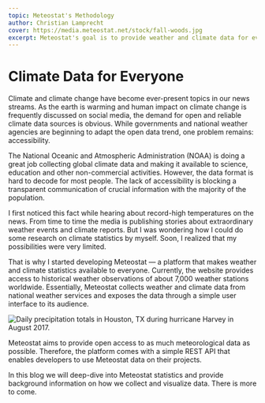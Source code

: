```yaml
---
topic: Meteostat's Methodology
author: Christian Lamprecht
cover: https://media.meteostat.net/stock/fall-woods.jpg
excerpt: Meteostat's goal is to provide weather and climate data for everyone.
---
```


# Climate Data for Everyone

Climate and climate change have become ever-present topics in our news streams. As the earth is warming and human impact on climate change is frequently discussed on social media, the demand for open and reliable climate data sources is obvious. While governments and national weather agencies are beginning to adapt the open data trend, one problem remains: accessibility.

The National Oceanic and Atmospheric Administration (NOAA) is doing a great job collecting global climate data and making it available to science, education and other non-commercial activities. However, the data format is hard to decode for most people. The lack of accessibility is blocking a transparent communication of crucial information with the majority of the population.

I first noticed this fact while hearing about record-high temperatures on the news. From time to time the media is publishing stories about extraordinary weather events and climate reports. But I was wondering how I could do some research on climate statistics by myself. Soon, I realized that my possibilities were very limited.

That is why I started developing Meteostat — a platform that makes weather and climate statistics available to everyone. Currently, the website provides access to historical weather observations of about 7,000 weather stations worldwide. Essentially, Meteostat collects weather and climate data from national weather services and exposes the data through a simple user interface to its audience.

![Daily precipitation totals in Houston, TX during hurricane Harvey in August 2017.](https://media.meteostat.net/stories/methodology-1.png "Daily precipitation totals in Houston, TX during hurricane Harvey in August 2017.")

Meteostat aims to provide open access to as much meteorological data as possible. Therefore, the platform comes with a simple REST API that enables developers to use Meteostat data on their projects.

In this blog we will deep-dive into Meteostat statistics and provide background information on how we collect and visualize data. There is more to come.
